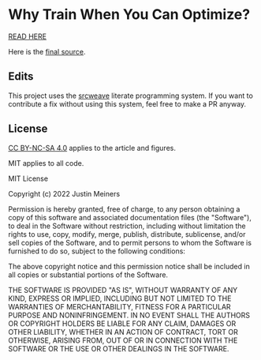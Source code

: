 # Why Train When You Can Optimize?

[READ HERE](https://justinmeiners.github.io/why-train-when-you-can-optimize/)

Here is the [final source](docs/src).

## Edits

This project uses the [srcweave](https://github.com/justinmeiners/srcweave) literate programming system.
If you want to contribute a fix without using this system, feel free to make a PR anyway.

## License

[CC BY-NC-SA 4.0](https://creativecommons.org/licenses/by-nc-sa/4.0/) applies to the article and figures.

MIT applies to all code.

MIT License

Copyright (c) 2022 Justin Meiners

Permission is hereby granted, free of charge, to any person obtaining a copy of this software and associated documentation files (the "Software"), to deal in the Software without restriction, including without limitation the rights to use, copy, modify, merge, publish, distribute, sublicense, and/or sell copies of the Software, and to permit persons to whom the Software is furnished to do so, subject to the following conditions:

The above copyright notice and this permission notice shall be included in all copies or substantial portions of the Software.

THE SOFTWARE IS PROVIDED "AS IS", WITHOUT WARRANTY OF ANY KIND, EXPRESS OR IMPLIED, INCLUDING BUT NOT LIMITED TO THE WARRANTIES OF MERCHANTABILITY, FITNESS FOR A PARTICULAR PURPOSE AND NONINFRINGEMENT. IN NO EVENT SHALL THE AUTHORS OR COPYRIGHT HOLDERS BE LIABLE FOR ANY CLAIM, DAMAGES OR OTHER LIABILITY, WHETHER IN AN ACTION OF CONTRACT, TORT OR OTHERWISE, ARISING FROM, OUT OF OR IN CONNECTION WITH THE SOFTWARE OR THE USE OR OTHER DEALINGS IN THE SOFTWARE.
